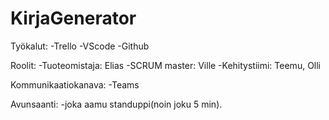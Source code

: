 # KirjaGenerator

Työkalut:
-Trello
  -VScode
  -Github

Roolit:
  -Tuoteomistaja: Elias
  -SCRUM master: Ville
  -Kehitystiimi: Teemu, Olli


Kommunikaatiokanava:
  -Teams
  
Avunsaanti:
  -joka aamu standuppi(noin joku 5 min).

